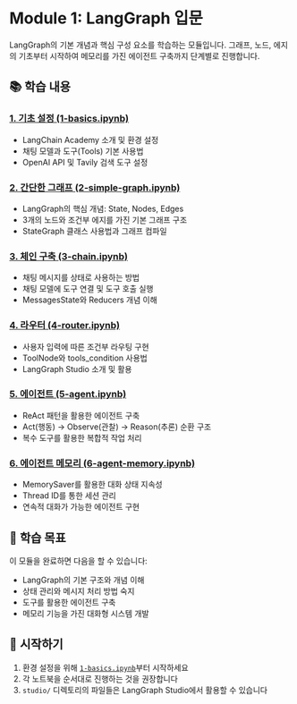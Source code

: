 # Module 1: LangGraph 입문

LangGraph의 기본 개념과 핵심 구성 요소를 학습하는 모듈입니다. 그래프, 노드, 에지의 기초부터 시작하여 메모리를 가진 에이전트 구축까지 단계별로 진행합니다.

## 📚 학습 내용

### [1. 기초 설정 (1-basics.ipynb)](1-basics.ipynb)
- LangChain Academy 소개 및 환경 설정
- 채팅 모델과 도구(Tools) 기본 사용법
- OpenAI API 및 Tavily 검색 도구 설정

### [2. 간단한 그래프 (2-simple-graph.ipynb)](2-simple-graph.ipynb)
- LangGraph의 핵심 개념: State, Nodes, Edges
- 3개의 노드와 조건부 에지를 가진 기본 그래프 구조
- StateGraph 클래스 사용법과 그래프 컴파일

### [3. 체인 구축 (3-chain.ipynb)](3-chain.ipynb)
- 채팅 메시지를 상태로 사용하는 방법
- 채팅 모델에 도구 연결 및 도구 호출 실행
- MessagesState와 Reducers 개념 이해

### [4. 라우터 (4-router.ipynb)](4-router.ipynb)
- 사용자 입력에 따른 조건부 라우팅 구현
- ToolNode와 tools_condition 사용법
- LangGraph Studio 소개 및 활용

### [5. 에이전트 (5-agent.ipynb)](5-agent.ipynb)
- ReAct 패턴을 활용한 에이전트 구축
- Act(행동) → Observe(관찰) → Reason(추론) 순환 구조
- 복수 도구를 활용한 복합적 작업 처리

### [6. 에이전트 메모리 (6-agent-memory.ipynb)](6-agent-memory.ipynb)
- MemorySaver를 활용한 대화 상태 지속성
- Thread ID를 통한 세션 관리
- 연속적 대화가 가능한 에이전트 구현

## 🎯 학습 목표

이 모듈을 완료하면 다음을 할 수 있습니다:
- LangGraph의 기본 구조와 개념 이해
- 상태 관리와 메시지 처리 방법 숙지
- 도구를 활용한 에이전트 구축
- 메모리 기능을 가진 대화형 시스템 개발

## 🚀 시작하기

1. 환경 설정을 위해 [`1-basics.ipynb`](1-basics.ipynb)부터 시작하세요
2. 각 노트북을 순서대로 진행하는 것을 권장합니다
3. `studio/` 디렉토리의 파일들은 LangGraph Studio에서 활용할 수 있습니다